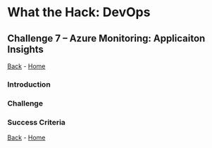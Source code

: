 # What the Hack: DevOps 

## Challenge 7 – Azure Monitoring: Applicaiton Insights
[Back](challenge06.md) - [Home](../../readme.md)

### Introduction

### Challenge

### Success Criteria

[Back](challenge06.md) - [Home](../../readme.md)
